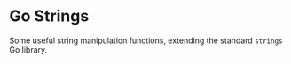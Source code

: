 # Go Strings

Some useful string manipulation functions, extending the standard `strings` Go library.
